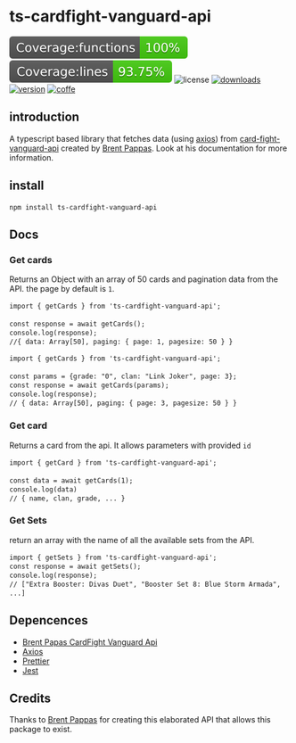 # ts-cardfight-vanguard-api

![coverage-functions](https://raw.githubusercontent.com/CrowOnslaught/js-cardfight-vanguard-library/master/coverage/badge-functions.svg)
![coverage-lines](https://raw.githubusercontent.com/CrowOnslaught/js-cardfight-vanguard-library/master/coverage/badge-lines.svg)
![license](https://img.shields.io/github/license/crowonslaught/js-cardfight-vanguard-library)
[![downloads](https://img.shields.io/npm/dt/ts-cardfight-vanguard-api)](https://www.npmjs.com/package/ts-cardfight-vanguard-api)
[![version](https://img.shields.io/npm/v/ts-cardfight-vanguard-api)](https://www.npmjs.com/package/ts-cardfight-vanguard-api)
[![coffe](https://img.shields.io/badge/buy%20me%20a%20coffee-donate-yellowgreen)](https://www.buymeacoffee.com/CrowOnslaught)

## introduction

A typescript based library that fetches data (using [axios](https://www.npmjs.com/package/axios)) from [card-fight-vanguard-api](https://card-fight-vanguard-api.ue.r.appspot.com/api/v1/docs) created by [Brent Pappas](https://pappasbrent.com).
Look at his documentation for more information.

## install

```
npm install ts-cardfight-vanguard-api
```

## Docs

### Get cards

Returns an Object with an array of 50 cards and pagination data from the API. the page by default is `1`.

```
import { getCards } from 'ts-cardfight-vanguard-api';

const response = await getCards();
console.log(response);
//{ data: Array[50], paging: { page: 1, pagesize: 50 } }
```

```
import { getCards } from 'ts-cardfight-vanguard-api';

const params = {grade: "0", clan: "Link Joker", page: 3};
const response = await getCards(params);
console.log(response);
// { data: Array[50], paging: { page: 3, pagesize: 50 } }
```

### Get card

Returns a card from the api. It allows parameters with provided `id`

```
import { getCard } from 'ts-cardfight-vanguard-api';

const data = await getCards(1);
console.log(data)
// { name, clan, grade, ... }

```

### Get Sets

return an array with the name of all the available sets from the API.

```
import { getSets } from 'ts-cardfight-vanguard-api';
const response = await getSets();
console.log(response);
// ["Extra Booster: Divas Duet", "Booster Set 8: Blue Storm Armada", ...]
```

## Depencences

- [Brent Papas CardFight Vanguard Api](https://card-fight-vanguard-api.ue.r.appspot.com/api/v1/docs)
- [Axios](https://www.npmjs.com/package/axios)
- [Prettier](https://www.npmjs.com/package/prettier)
- [Jest](https://www.npmjs.com/package/jest)

## Credits

Thanks to [Brent Pappas](https://pappasbrent.com) for creating this elaborated API that allows this package to exist.
